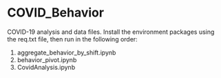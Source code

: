 # COVID_Behavior
COVID-19 analysis and data files.  Install the environment packages using the req.txt file, then run in the following order:
1) aggregate_behavior_by_shift.ipynb
2) behavior_pivot.ipynb
3) CovidAnalysis.ipynb
